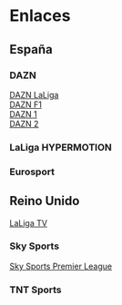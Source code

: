 # Enlaces
## España
### DAZN
[DAZN LaLiga](https://talwan.makeup/es/daznlaliga.html)
<br>[DAZN F1](https://poiconky.com/d4znf1.html)
<br>[DAZN 1](https://talwan.makeup/es/dazn1.html)
<br>[DAZN 2](https://talwan.makeup/es/dazn2.html)

### LaLiga HYPERMOTION

### Eurosport

## Reino Unido
[LaLiga TV](https://talwan.makeup/es/laliga1.php)
### Sky Sports
[Sky Sports Premier League](https://megadeportestv2.com/eventos?r=Ly9ncmVnb3JzYW1zYS5saWZlL29icmlnYWRvL2diL3NreXNwb3J0cHJlbWllci5waHA=)
### TNT Sports
